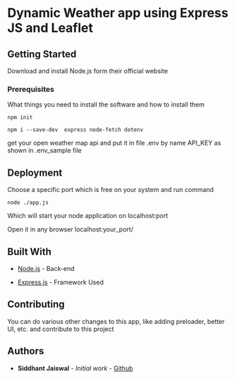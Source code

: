 # Dynamic Weather app using Express JS and Leaflet 

## Getting Started

Download and install Node.js form their official website 

### Prerequisites

What things you need to install the software and how to install them

```
npm init 

npm i --save-dev  express node-fetch dotenv
```

get your open weather map api and put it in file .env by name API_KEY as shown in .env_sample file

## Deployment

Choose a specific port which is free on your system and run command 

```
node ./app.js
```

Which will start your node application on localhost:port

Open it in any browser localhost:your_port/

## Built With

* [Node.js](https://nodejs.org/en/docs/) - Back-end

* [Express.js](https://expressjs.com/en/starter/installing.html) - Framework Used

## Contributing

You can do various other changes to this app, like adding preloader, better UI, etc. and contribute to this project

## Authors

* **Siddhant Jaiswal** - *Initial work* - [Github](https://github.com/siddhant-jaiswal-j)
